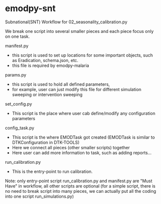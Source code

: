 # emodpy-snt
Subnational(SNT) Workflow for 02_seasonality_calibration.py

We break one script into several smaller pieces and each piece focus only on one task.

manifest.py
- this script is used to set up locations for some important objects, such as Eradication, schema.json, etc.
- this file is required by emodpy-malaria

params.py
- this script is used to hold all defined parameters, 
- for example, user can just modify this file for different simulation sweeping or intervention sweeping

set_config.py
- This script is the place where user cab define/modify any configuration parameters

config_task.py
- This script is the where EMODTask got created (EMODTask is similar to DTKConfiguration in DTK-TOOLS)
- Here we connect all pieces (other smaller scripts) together
- Here user can add more information to task, such as adding reports...

run_calibration.py
- This is the entry-point to run calibration.

Note: only entry-point script run_calibration.py and manifest.py are "Must Have" in workflow, all other
scripts are optional (for a simple script, there is no need to break script into many pieces, we can
actually put all the coding into one script run_simulations.py)



